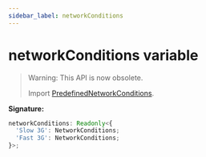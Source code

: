 ```yaml
---
sidebar_label: networkConditions
---
```


# networkConditions variable

> Warning: This API is now obsolete.
>
> Import [PredefinedNetworkConditions](./puppeteer.predefinednetworkconditions.md).

**Signature:**

```typescript
networkConditions: Readonly<{
  'Slow 3G': NetworkConditions;
  'Fast 3G': NetworkConditions;
}>;
```
